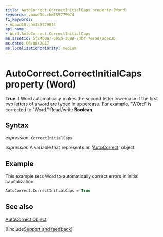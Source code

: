```yaml
---
title: AutoCorrect.CorrectInitialCaps property (Word)
keywords: vbawd10.chm155779074
f1_keywords:
- vbawd10.chm155779074
api_name:
- Word.AutoCorrect.CorrectInitialCaps
ms.assetid: 5f24b0a7-8b5a-3688-7dbf-7e7ad7adec3b
ms.date: 06/08/2017
ms.localizationpriority: medium
---
```



# AutoCorrect.CorrectInitialCaps property (Word)

 **True** if Word automatically makes the second letter lowercase if the first two letters of a word are typed in uppercase. For example, "WOrd" is corrected to "Word." Read/write **Boolean**.


## Syntax

_expression_. `CorrectInitialCaps`

_expression_ A variable that represents an '[AutoCorrect](Word.AutoCorrect.md)' object.


## Example

This example sets Word to automatically correct errors in initial capitalization.


```vb
AutoCorrect.CorrectInitialCaps = True
```


## See also


[AutoCorrect Object](Word.AutoCorrect.md)

[!include[Support and feedback](~/includes/feedback-boilerplate.md)]